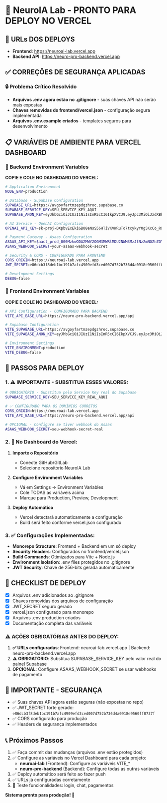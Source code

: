 # 🚀 NeuroIA Lab - PRONTO PARA DEPLOY NO VERCEL

## 📍 URLs DOS DEPLOYS
- **Frontend**: https://neuroai-lab.vercel.app
- **Backend API**: https://neuro-pro-backend.vercel.app

## ✅ CORREÇÕES DE SEGURANÇA APLICADAS

### 🔒 Problema Crítico Resolvido
- **Arquivos .env agora estão no .gitignore** - suas chaves API não serão mais expostas
- **Chaves removidas do frontend/vercel.json** - configuração segura implementada
- **Arquivos .env.example criados** - templates seguros para desenvolvimento

## 📋 VARIÁVEIS DE AMBIENTE PARA VERCEL DASHBOARD

### 🔧 Backend Environment Variables

**COPIE E COLE NO DASHBOARD DO VERCEL:**

```bash
# Application Environment
NODE_ENV=production

# Database - Supabase Configuration
SUPABASE_URL=https://avgoyfartmzepdgzhroc.supabase.co
SUPABASE_SERVICE_KEY=SEU_SERVICE_KEY_AQUI
SUPABASE_ANON_KEY=eyJhbGciOiJIUzI1NiIsInR5cCI6IkpXVCJ9.eyJpc3MiOiJzdXBhYmFzZSIsInJlZiI6ImF2Z295ZmFydG16ZXBkZ3pocm9jIiwicm9sZSI6ImFub24iLCJpYXQiOjE3NTYyNDA5MDksImV4cCI6MjA3MTgxNjkwOX0.WiRurAg7vCXk-cAOTYOpFcvHrYPCuQPRvnujmtNnVEo

# AI Service - OpenAI Configuration  
OPENAI_API_KEY=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

# Payment Gateway - Asaas Configuration
ASAAS_API_KEY=$aact_prod_000MzkwODA2MWY2OGM3MWRlMDU2NWM3MzJlNzZmNGZhZGY6Ojc3MDZhMDQyLTY5YWQtNDk5NC04OTU1LWZkNjJjYzg4ZTMyZTo6JGFhY2hfNmFjMGJlMzAtNDMxOC00NTY2LWExZGUtYWRlNGI0ZDI1Nzhl
ASAAS_WEBHOOK_SECRET=your-asaas-webhook-secret

# Security & CORS - CONFIGURADO PARA FRONTEND
CORS_ORIGIN=https://neuroai-lab.vercel.app
JWT_SECRET=e86dcb3f8deb1bc191b7afc4909efd3ced007d752b736d4a0918e9560ff0737f

# Development Settings
DEBUG=false
```

### 🎨 Frontend Environment Variables  

**COPIE E COLE NO DASHBOARD DO VERCEL:**

```bash
# API Configuration - CONFIGURADO PARA BACKEND
VITE_API_BASE_URL=https://neuro-pro-backend.vercel.app/api

# Supabase Configuration
VITE_SUPABASE_URL=https://avgoyfartmzepdgzhroc.supabase.co
VITE_SUPABASE_ANON_KEY=eyJhbGciOiJIUzI1NiIsInR5cCI6IkpXVCJ9.eyJpc3MiOiJzdXBhYmFzZSIsInJlZiI6ImF2Z295ZmFydG16ZXBkZ3pocm9jIiwicm9sZSI6ImFub24iLCJpYXQiOjE3NTYyNDA5MDksImV4cCI6MjA3MTgxNjkwOX0.WiRurAg7vCXk-cAOTYOpFcvHrYPCuQPRvnujmtNnVEo

# Environment Settings
VITE_ENVIRONMENT=production
VITE_DEBUG=false
```

## 🔄 PASSOS PARA DEPLOY

### 1. ⚠️ IMPORTANTE - SUBSTITUA ESSES VALORES:

```bash
# OBRIGATÓRIO - Substitua pelo Service Key real do Supabase
SUPABASE_SERVICE_KEY=SEU_SERVICE_KEY_REAL_AQUI

# ✅ CONFIGURADO PARA OS DOMÍNIOS CORRETOS
CORS_ORIGIN=https://neuroai-lab.vercel.app
VITE_API_BASE_URL=https://neuro-pro-backend.vercel.app/api

# OPCIONAL - Configure se tiver webhook do Asaas
ASAAS_WEBHOOK_SECRET=seu-webhook-secret-real
```

### 2. 📝 No Dashboard do Vercel:

1. **Importe o Repositório**
   - Conecte GitHub/GitLab 
   - Selecione repositório NeuroIA Lab

2. **Configure Environment Variables**
   - Vá em Settings → Environment Variables
   - Cole TODAS as variáveis acima
   - Marque para Production, Preview, Development

3. **Deploy Automático**
   - Vercel detectará automaticamente a configuração
   - Build será feito conforme vercel.json configurado

### 3. ✅ Configurações Implementadas:

- **Monorepo Structure**: Frontend + Backend em um só deploy
- **Security Headers**: Configurados no frontend/vercel.json  
- **Build Commands**: Otimizados para Vite + Node.js
- **Environment Isolation**: .env files protegidos no .gitignore
- **JWT Security**: Chave de 256-bits gerada automaticamente

## 🎯 CHECKLIST DE DEPLOY

- [x] Arquivos .env adicionados ao .gitignore
- [x] Chaves removidas dos arquivos de configuração
- [x] JWT_SECRET seguro gerado
- [x] vercel.json configurado para monorepo
- [x] Arquivos .env.production criados
- [x] Documentação completa das variáveis

### ⚠️ AÇÕES OBRIGATÓRIAS ANTES DO DEPLOY:

1. **✅ URLs configuradas**: Frontend: neuroai-lab.vercel.app | Backend: neuro-pro-backend.vercel.app
2. **⚠️ OBRIGATÓRIO**: Substitua SUPABASE_SERVICE_KEY pelo valor real do painel Supabase
3. **OPCIONAL**: Configure ASAAS_WEBHOOK_SECRET se usar webhooks de pagamento

## 🚨 IMPORTANTE - SEGURANÇA

- ✅ Suas chaves API agora estão seguras (não expostas no repo)
- ✅ JWT_SECRET forte gerado: `e86dcb3f8deb1bc191b7afc4909efd3ced007d752b736d4a0918e9560ff0737f`
- ✅ CORS configurado para produção
- ✅ Headers de segurança implementados

## 📞 Próximos Passos

1. ✅ Faça commit das mudanças (arquivos .env estão protegidos)
2. ✅ Configure as variáveis no Vercel Dashboard para cada projeto:
   - **neuroai-lab** (Frontend): Configure as variáveis VITE_*
   - **neuro-pro-backend** (Backend): Configure todas as outras variáveis
3. ✅ Deploy automático será feito ao fazer push
4. ✅ URLs já configuradas corretamente
5. 🧪 Teste funcionalidades: login, chat, pagamentos

**Sistema pronto para produção! 🎉**